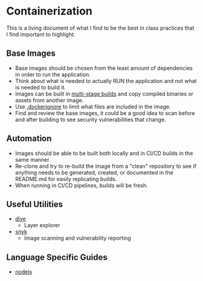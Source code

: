 # Containerization

This is a living document of what I find to be the best in class practices that I find important to highlight.

## Base Images

- Base images should be chosen from the least amount of dependencies in order to run the application.
- Think about what is needed to actually RUN the application and not what is needed to build it.
- Images can be built in [multi-stage builds](https://docs.docker.com/build/building/multi-stage/) and copy compiled binaries or assets from another image.
- Use [.dockerignore](https://docs.docker.com/build/concepts/context/#dockerignore-files) to limit what files are included in the image.
- Find and review the base images, it could be a good idea to scan before and after building to see security vulnerabilities that change.

## Automation

- Images should be able to be built both locally and in CI/CD builds in the same manner.
- Re-clone and try to re-build the image from a "clean" repository to see if anything needs to be generated, created, or documented in the README.md for easily replicating builds.
- When running in CI/CD pipelines, builds will be fresh.

## Useful Utilities

- [dive](https://github.com/wagoodman/dive)
  - Layer explorer
- [snyk](https://docs.snyk.io/snyk-cli)
  - Image scanning and vulnerability reporting

## Language Specific Guides

- [nodejs](./nodejs.md)